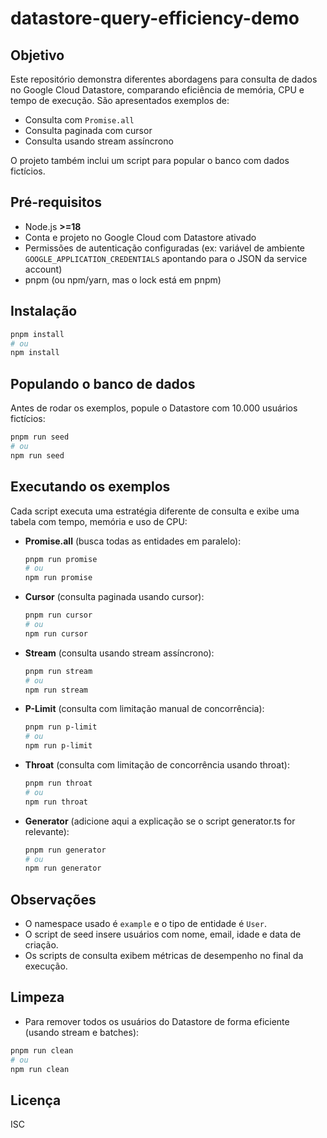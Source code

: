 # datastore-query-efficiency-demo

## Objetivo

Este repositório demonstra diferentes abordagens para consulta de dados no Google Cloud Datastore, comparando eficiência de memória, CPU e tempo de execução. São apresentados exemplos de:
- Consulta com `Promise.all`
- Consulta paginada com cursor
- Consulta usando stream assíncrono

O projeto também inclui um script para popular o banco com dados fictícios.

## Pré-requisitos

- Node.js **>=18**
- Conta e projeto no Google Cloud com Datastore ativado
- Permissões de autenticação configuradas (ex: variável de ambiente `GOOGLE_APPLICATION_CREDENTIALS` apontando para o JSON da service account)
- pnpm (ou npm/yarn, mas o lock está em pnpm)

## Instalação

```bash
pnpm install
# ou
npm install
```

## Populando o banco de dados

Antes de rodar os exemplos, popule o Datastore com 10.000 usuários fictícios:

```bash
pnpm run seed
# ou
npm run seed
```

## Executando os exemplos

Cada script executa uma estratégia diferente de consulta e exibe uma tabela com tempo, memória e uso de CPU:

- **Promise.all** (busca todas as entidades em paralelo):
  ```bash
  pnpm run promise
  # ou
  npm run promise
  ```
- **Cursor** (consulta paginada usando cursor):
  ```bash
  pnpm run cursor
  # ou
  npm run cursor
  ```
- **Stream** (consulta usando stream assíncrono):
  ```bash
  pnpm run stream
  # ou
  npm run stream
  ```
- **P-Limit** (consulta com limitação manual de concorrência):
  ```bash
  pnpm run p-limit
  # ou
  npm run p-limit
  ```
- **Throat** (consulta com limitação de concorrência usando throat):
  ```bash
  pnpm run throat
  # ou
  npm run throat
  ```
- **Generator** (adicione aqui a explicação se o script generator.ts for relevante):
  ```bash
  pnpm run generator
  # ou
  npm run generator
  ```

## Observações

- O namespace usado é `example` e o tipo de entidade é `User`.
- O script de seed insere usuários com nome, email, idade e data de criação.
- Os scripts de consulta exibem métricas de desempenho no final da execução.

## Limpeza

- Para remover todos os usuários do Datastore de forma eficiente (usando stream e batches):

```bash
pnpm run clean
# ou
npm run clean
```

## Licença

ISC 